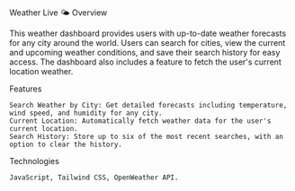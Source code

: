 Weather Live 🌤️
Overview

This weather dashboard provides users with up-to-date weather forecasts for any city around the world. Users can search for cities, view the current and upcoming weather conditions, and save their search history for easy access. The dashboard also includes a feature to fetch the user's current location weather.

Features

    Search Weather by City: Get detailed forecasts including temperature, wind speed, and humidity for any city.
    Current Location: Automatically fetch weather data for the user's current location.
    Search History: Store up to six of the most recent searches, with an option to clear the history.

Technologies

    JavaScript, Tailwind CSS, OpenWeather API.